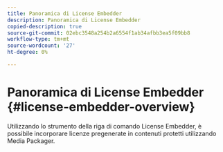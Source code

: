 ```yaml
---
title: Panoramica di License Embedder
description: Panoramica di License Embedder
copied-description: true
source-git-commit: 02ebc3548a254b2a6554f1ab34afbb3ea5f09bb8
workflow-type: tm+mt
source-wordcount: '27'
ht-degree: 0%

---
```


# Panoramica di License Embedder {#license-embedder-overview}

Utilizzando lo strumento della riga di comando License Embedder, è possibile incorporare licenze pregenerate in contenuti protetti utilizzando Media Packager.
